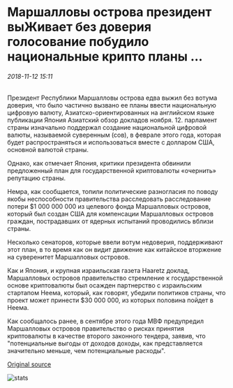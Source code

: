 # Маршалловы острова президент выЖивает без доверия голосование побудило национальные крипто планы ...

###### 2018-11-12 15:11

Президент Республики Маршалловы острова едва выжил без вотума доверия, что было частично вызвано ее планы ввести национальную цифровую валюту, Азиатско-ориентированных на английском языке публикации Япония Азиатский обзор докладов ноября. 12. парламент страны изначально поддержал создание национальной цифровой валюты, называемой суверенным (сов), в феврале этого года, которая будет распространяться и использоваться вместе с долларом США, основной валютой страны.

Однако, как отмечает Япония, критики президента обвинили предложенный план для государственной криптовалюты «очернить» репутацию страны.

Немра, как сообщается, топили политические разногласия по поводу якобы неспособности правительства расследовать расследование потери $1 000 000 000 из целевого фонда Маршалловых островов, который был создан США для компенсации Маршалловых островов граждан, пострадавших от ядерных испытаний проводились вблизи страны.

Несколько сенаторов, которые ввели вотум недоверия, поддерживают этот план, в то время как он видит движение как китайское вторжение на суверенитет Маршалловых островов.

Как и Япония, и крупная израильская газета Haaretz доклад, Маршалловых островов правительство стремление к государственной основе криптовалюты был осажден партнерство с израильским стартапом Неема, который, как говорят, убедили политиков страны, что проект может принести $30 000 000, из которых половина пойдет в Неема.

Как сообщалось ранее, в сентябре этого года МВФ предупредил Маршалловых островов правительство о рисках принятия криптовалюты в качестве второго законного тендера, заявив, что "потенциальные выгоды от доходов доходы, как представляется значительно меньше, чем потенциальные расходы".

[Original source](https://cointelegraph.com/news/marshall-islands-president-survives-no-confidence-vote-prompted-by-national-crypto-plans)

![stats](https://c.statcounter.com/11760860/0/a89fa40b/1/ "stats")
